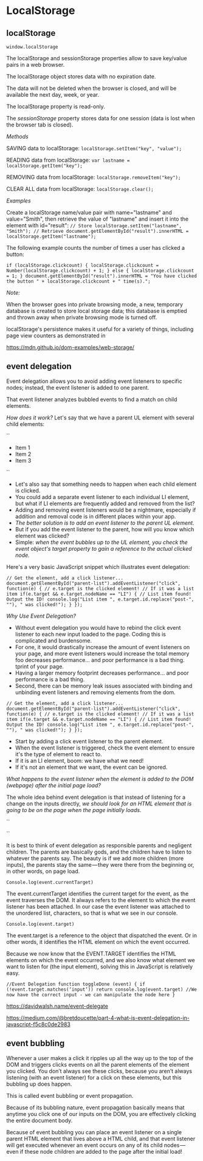# LocalStorage

localStorage
------------------------------------------
``window.localStorage``

The localStorage and sessionStorage properties allow to save key/value pairs in a web browser.

The localStorage object stores data with no expiration date. 

The data will not be deleted when the browser is closed, and will be available the next day, week, or year.

The localStorage property is read-only.

The _sessionStorage_ property  stores data for one session (data is lost when the browser tab is closed).

*Methods*

SAVING data to localStorage:
``localStorage.setItem("key", "value");``

READING data from localStorage:
``var lastname = localStorage.getItem("key");``

REMOVING data from localStorage:
``localStorage.removeItem("key");``

CLEAR ALL data from localStorage:
``localStorage.clear();``


*Examples*

Create a localStorage name/value pair with name="lastname" and value="Smith", then retrieve the value of "lastname" and insert it into the element with id="result":
``
// Store
localStorage.setItem("lastname", "Smith");
// Retrieve
document.getElementById("result").innerHTML = localStorage.getItem("lastname");
``

The following example counts the number of times a user has clicked a button:

``
if (localStorage.clickcount) {
  localStorage.clickcount = Number(localStorage.clickcount) + 1;
} else {
  localStorage.clickcount = 1;
}
document.getElementById("result").innerHTML = "You have clicked the button " +
localStorage.clickcount + " time(s).";
``


*Note:*

When the browser goes into private browsing mode, a new, temporary database is created to store local storage data; this database is emptied and thrown away when private browsing mode is turned off.

localStorage's persistence makes it useful for a variety of things, including page view counters as demonstrated in

https://mdn.github.io/dom-examples/web-storage/


event delegation
------------------------------------------

Event delegation allows you to avoid adding event listeners to specific nodes;  instead, the event listener is added to one parent.  

That event listener analyzes bubbled events to find a match on child elements. 

*How does it work?*
Let's say that we have a parent UL element with several child elements:

``<ul id="parent-list">
	<li id="post-1">Item 1</li>
	<li id="post-2">Item 2</li>
	<li id="post-3">Item 3</li>
</ul>``

* Let's also say that something needs to happen when each child element is clicked.  
* You could add a separate event listener to each individual LI element, but what if LI elements are frequently added and removed from the list?  
* Adding and removing event listeners would be a nightmare, especially if addition and removal code is in different places within your app.  
* *The better solution is to add an event listener to the parent UL element.*  
* But if you add the event listener to the parent, how will you know which element was clicked?
* Simple:  *when the event bubbles up to the UL element, you check the event object's target property to gain a reference to the actual clicked node.*

Here's a very basic JavaScript snippet which illustrates event delegation:

``
// Get the element, add a click listener...
document.getElementById("parent-list").addEventListener("click", function(e) {
	// e.target is the clicked element!
	// If it was a list item
	if(e.target && e.target.nodeName == "LI") {
		// List item found!  Output the ID!
		console.log("List item ", e.target.id.replace("post-", ""), " was clicked!");
	}
});
``

*Why Use Event Delegation?*
* Without event delegation you would have to rebind the click event listener to each new input loaded to the page. Coding this is complicated and burdensome. 
* For one, it would drastically increase the amount of event listeners on your page, and more event listeners would increase the total memory foo decreases performance… and poor performance is a bad thing. tprint of your page. 
* Having a larger memory footprint decreases performance… and poor performance is a bad thing. 
* Second, there can be memory leak issues associated with binding and unbinding event listeners and removing elements from the dom. 

``
// Get the element, add a click listener...
document.getElementById("parent-list").addEventListener("click", function(e) {
	// e.target is the clicked element!
	// If it was a list item
	if(e.target && e.target.nodeName == "LI") {
		// List item found!  Output the ID!
		console.log("List item ", e.target.id.replace("post-", ""), " was clicked!");
	}
});
``

* Start by adding a click event listener to the parent element.  
* When the event listener is triggered, check the event element to ensure it's the type of element to react to.  
* If it is an LI element, boom:  we have what we need!  
* If it's not an element that we want, the event can be ignored.

*What happens to the event listener when the element is added to the DOM (webpage) after the initial page load?*

The whole idea behind event delegation is that instead of listening for a change on the inputs directly, *we should look for an HTML element that is going to be on the page when the page initially loads*.

``<ul class=”characters”>
</ul>
<script>
  function toggleDone (event) {
    console.log(event.target)
  } 
  const characterList = document.querySelector('.characters')
  characterList.addEventListener('click', toggleDone)
</script>``

It is best to think of event delegation as responsible parents and negligent children. The parents are basically gods, and the children have to listen to whatever the parents say. The beauty is if we add more children (more inputs), the parents stay the same — they were there from the beginning or, in other words, on page load.

``Console.log(event.currentTarget)``

The event.currentTarget identifies the current target for the event, as the event traverses the DOM. It always refers to the element to which the event listener has been attached. In our case the event listener was attached to the unordered list, characters, so that is what we see in our console.

``Console.log(event.target)``

The event.target is a reference to the object that dispatched the event. Or in other words, it identifies the HTML element on which the event occurred.

Because we now know that the EVENT.TARGET identifies the HTML elements on which the event occurred, and we also know what element we want to listen for (the input element), solving this in JavaScript is relatively easy.

``
//Event Delegation
function toggleDone (event) {
  if (!event.target.matches(‘input’)) return
  console.log(event.target)
  //We now have the correct input - we can manipulate the node here
}
``

https://davidwalsh.name/event-delegate

https://medium.com/@bretdoucette/part-4-what-is-event-delegation-in-javascript-f5c8c0de2983


event bubbling
------------------------------------------

Whenever a user makes a click it ripples up all the way up to the top of the DOM and triggers clicks events on all the parent elements of the element you clicked. You don’t always see these clicks, because you aren’t always listening (with an event listener) for a click on these elements, but this bubbling up does happen.

This is called event bubbling or event propagation.

Because of its bubbling nature, event propagation basically means that anytime you click one of our inputs on the DOM, you are effectively clicking the entire document body.

Because of event bubbling you can place an event listener on a single parent HTML element that lives above a HTML child, and that event listener will get executed whenever an event occurs on any of its child nodes — even if these node children are added to the page after the initial load!
